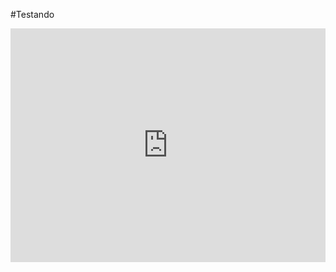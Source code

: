 #Testando 
<iframe width="100%" height="373.9375" frameborder="0"
  src="https://observablehq.com/embed/@dfacanha/vega-lite-api-exercicios?cells=Bar_chart"></iframe>
